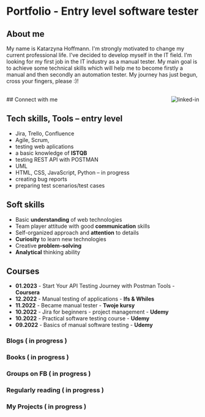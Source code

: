 # Portfolio - Entry level software tester

## About me
 My name is Katarzyna Hoffmann. I'm strongly motivated to change my current professional life. I've decided to develop myself in the IT field. I'm looking for my first job in the IT industry as a manual tester. My main goal is to achieve some technical skills which will help me to become firstly a manual and then secondly an automation tester. My journey has just begun, cross your fingers, please :)!
 
 <br>## Connect with me[<img align="right" alt="linked-in" src="https://img.shields.io/badge/linkedin-%230077B5.svg?&style=for-the-badge&logo=linkedin&logoColor=white" />](https://www.linkedin.com/in/katarzynahoffmann/?locale=en_US)

## Tech skills, Tools – entry level
* Jira, Trello, Confluence
*	Agile, Scrum,
*	testing web aplications
*	a basic knowledge of **ISTQB**
*	testing REST API with POSTMAN
*	UML
*	HTML, CSS, JavaScript, Python – in progress
*	creating bug reports
*	preparing test scenarios/test cases

## Soft skills
*	Basic **understanding** of web technologies
*	Team player attitude with good **communication** skills
*	Self-organized approach and **attention** to details
*	**Curiosity** to learn new technologies
*	Creative **problem-solving** 
*	**Analytical** thinking ability

## Courses
* **01.2023** - Start Your API Testing Journey with Postman Tools - **Coursera**
* **12.2022** - Manual testing of applications - **Ifs & Whiles**
*	**11.2022** - Became manual tester - **Twoje kursy**
*	**10.2022** - Jira for beginners - project management - **Udemy**
*	**10.2022** - Practical software testing course - **Udemy**
*	**09.2022** - Basics of manual software testing - **Udemy**

### Blogs  ( in progress )

### Books  ( in progress )

### Groups on FB ( in progress )

### Regularly reading  ( in progress )

### My Projects ( in progress )








